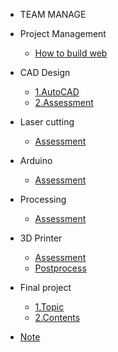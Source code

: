 <!-- 侧边栏 docs/_sidebar.md -->


- TEAM MANAGE

 + Project Management
      
      - [How to build web](class/1pm/1pm-web.md)
      
 + CAD Design
      
      - [1.AutoCAD](class/2cad/cad.md)
      - [2.Assessment](class/2cad/3d.md)
     
+ Laser cutting
  - [Assessment](class/3ardla/laser.md) 

+ Arduino
  - [Assessment](class/3ardla/arduino.md) 

+ Processing
  - [Assessment](class/3ardla/processing.md)
  
+ 3D Printer 
   - [Assessment](class/2cad/cadass.md)
   - [Postprocess](class/2cad/process.md)

+ Final project
   - [1.Topic](project/assessment.md)
   - [2.Contents](project/intro.md)

+ [Note](class/1pm/doing.md)
